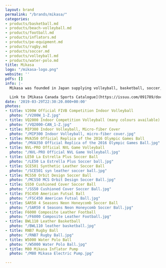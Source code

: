 ```yaml
---
layout: brand
permalink: "/brands/mikasa/"
categories:
- products/basketball.md
- products/beach-volleyball.md
- products/football.md
- products/inflators.md
- products/pe-equipment.md
- products/rugby.md
- products/soccer.md
- products/volleyball.md
- products/water-polo.md
title: Mikasa
logo: "/mikasa-logo.png"
website: ''
pdfs: []
info: |-
  Mikasa was founded in Japan supplying volleyball, basketball, soccer, rugby and water polo balls.

  Link to [Mikasa Canada Sports Catalogue](https://issuu.com/091789/docs/2020_mikasacatalog)
date: '2019-03-29T22:30:20.000+00:00'
photos:
- title: V200W Official FIVB Competition Indoor Volleyball
  photo: "/V200W_1-Z.jpg"
- title: VQ2000 Indoor Competition Volleyball (many colours available)
  photo: "/VQ2000-CAN_1-Z.jpg"
- title: MIP300 Indoor Volleyball, Micro-fiber Cover
  photo: "/MIP300 Indoor Volleyball, micro-fiber cover.jpg"
- title: MVA350 Official Replica of the 2016 Olympic Games Ball
  photo: "/MVA350 Official Replica of the 2016 Olympic Games Ball.jpg"
- title: NVL-PRO Official NVL Game Volleyball
  photo: "/NVL-PRO Official NVL Game Volleyball.jpg"
- title: LE50 La Estrella Plus Soccer Ball
  photo: "/LE50 La Estrella Plus Soccer ball.jpg"
- title: SCE501 Synthetic Leather Soccer Ball
  photo: "/SCE501 syn leather soccer ball.jpg"
- title: MCS50 Orbit Design Soccer Ball
  photo: "/MCS50 MCS Orbit Design Soccer Ball.jpg"
- title: SS50 Cushioned Cover Soccer Ball
  photo: "/SS50 Cushioned Cover Soccer Ball.jpg"
- title: FSC450 American Futsal Ball
  photo: "/FSC450 American Futsal Ball.jpg"
- title: SAR50 4 Seasons Neon Honeycomb Soccer Ball
  photo: "/SAR50 4 Seasons Neon Honeycomb Soccer Ball.jpg"
- title: F6000 Composite Leather Football
  photo: "/F6000 Composite Leather Football.jpg"
- title: BWL110 Leather Basketball
  photo: "/BWL110 leather basketball.jpg"
- title: RNB7 Rugby Ball
  photo: "/RNB7 Rugby Ball.jpg"
- title: W5000 Water Polo Ball
  photo: "/W5000 Water Polo Ball.jpg"
- title: M80 Mikasa Inflator Pump
  photo: "/M80 Mikasa Electric Pump.jpg"

---
```

